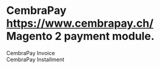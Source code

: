 # CembraPay https://www.cembrapay.ch/ Magento 2 payment module.
CembraPay Invoice<br />
CembraPay Installment
